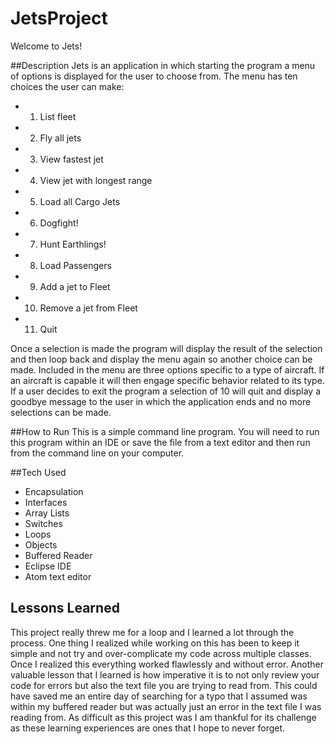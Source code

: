 # JetsProject

Welcome to Jets!

##Description 
Jets is an application in which starting the program a menu of options is displayed for the user to choose from. The menu has ten choices the user can make: 

* 1.  List fleet
* 2.  Fly all jets
* 3.  View fastest jet
* 4.  View jet with longest range
* 5.  Load all Cargo Jets
* 6.  Dogfight!
* 7.  Hunt Earthlings!
* 8.  Load Passengers
* 9.  Add a jet to Fleet
* 10. Remove a jet from Fleet
* 11. Quit

Once a selection is made the program will display the result of the selection and then loop back and display the menu again so another choice can be made. Included in the menu are three options specific to a type of aircraft. If an aircraft is capable it will then engage specific behavior related to its type. If a user decides to exit the program a selection of 10 will quit and display a goodbye message to the user in which the application ends and no more selections can be made.

##How to Run
This is a simple command line program. You will need to run this program within an IDE or save the file from a text editor and then run from the command line on your computer. 

 
##Tech Used

* Encapsulation
* Interfaces
* Array Lists
* Switches
* Loops
* Objects
* Buffered Reader
* Eclipse IDE
* Atom text editor

## Lessons Learned 
This project really threw me for a loop and I learned a lot through the process. One thing I realized while working on this has been to keep it simple and not try and over-complicate my code across multiple classes. Once I realized this everything worked flawlessly and without error. Another valuable lesson that I learned is how imperative it is to not only review your code for errors but also the text file you are trying to read from. This could have saved me an entire day of searching for a typo that I assumed was within my buffered reader but was actually just an error in the text file I was reading from. As difficult as this project was I am thankful for its challenge as these learning experiences are ones that I hope to never forget. 